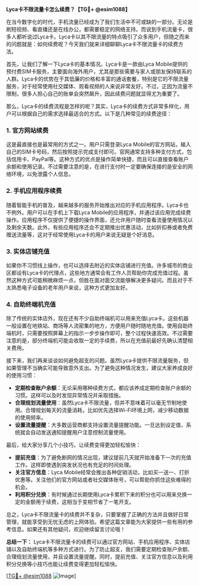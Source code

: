 **Lyca卡不限流量卡怎么续费？【TG💪+ @esim1088】**

在当今数字化的时代，手机流量已经成为了我们生活中不可或缺的一部分。无论是刷短视频、看直播还是在线办公，都需要稳定的网络支持。而说到手机流量卡，很多人都听说过Lyca卡。Lyca卡以其不限流量的特点吸引了众多用户，但随之而来的问题就是：如何续费呢？今天我们就来详细聊聊Lyca卡不限流量卡的续费方法。

首先，让我们了解一下Lyca卡的基本情况。Lyca卡是一款由Lyca Mobile提供的预付费SIM卡服务，主要面向海外用户，尤其是那些需要与家人或朋友保持联系的人群。Lyca卡的优势在于其低廉的价格和丰富的通话套餐，特别是它的不限流量服务，对于经常使用社交媒体、观看视频的人来说非常友好。不过，正因为流量不限制，很多人担心自己的账单会突然飙升，因此续费问题就显得尤为重要了。

那么，Lyca卡的续费流程是怎样的呢？其实，Lyca卡的续费方式非常多样化，用户可以根据自己的需求选择最适合的方式。以下是几种常见的续费途径：

### 1. 官方网站续费
这是最直接也是最常用的方式之一。用户只需登录Lyca Mobile的官方网站，输入自己的SIM卡号码，然后按照提示完成支付即可。官网通常支持多种支付方式，包括信用卡、PayPal等。这种方式的优点是操作简单快捷，而且可以直接查看账户余额和使用记录。不过需要注意的是，在进行支付时一定要确保连接的是安全的网络环境，以免泄露个人信息。

### 2. 手机应用程序续费
随着智能手机的普及，越来越多的服务开始推出对应的手机应用程序。Lyca卡也不例外。用户可以在手机上下载Lyca Mobile的应用程序，并通过该应用完成续费操作。应用程序不仅提供了便捷的操作界面，还允许用户随时查看流量使用情况以及剩余天数。此外，有些应用程序还会不定期推出优惠活动，比如折扣券或者免费赠送流量等，这对于经常使用Lyca卡的用户来说无疑是个好消息。

### 3. 实体店铺充值
如果你不习惯线上操作，也可以选择去附近的实体店铺进行充值。许多城市的商业区都设有Lyca卡的代理点，这些地方通常会有工作人员帮助你完成充值过程。虽然这种方式可能稍微麻烦一点，但胜在面对面交流能够解决更多疑问。而且对于不太熟悉电子设备的老年用户来说，这种方式更加友好。

### 4. 自助终端机充值
除了传统的实体店外，现在还有不少自助终端机可以用来充值Lyca卡。这些机器一般设置在地铁站、商场等人流密集的地方，方便用户随时随地充值。使用自助终端机时，只需要按照屏幕上的指示一步步操作即可，整个过程快速高效。不过需要注意的是，部分终端机可能会收取一定的手续费，所以在充值前最好先确认清楚相关费用。

接下来，我们再来谈谈如何避免超支的问题。虽然Lyca卡提供不限流量服务，但如果管理不当确实可能导致意外支出。为了避免这种情况发生，建议大家养成良好的使用习惯：

- **定期检查账户余额**：无论采用哪种续费方式，都应该养成定期检查账户余额的习惯。这样可以及时发现异常情况并采取措施。
- **合理规划流量使用**：虽然Lyca卡不限流量，但并不意味着可以毫无节制地使用。合理规划每天的流量消耗，比如优先选择Wi-Fi环境上网，减少移动数据的使用频率。
- **设置流量提醒**：大多数运营商都支持设置流量提醒功能。一旦达到设定值，系统就会自动发送通知提醒用户注意控制流量使用。

最后，给大家分享几个小技巧，让续费变得更加轻松愉快：

- **提前充值**：为了避免断网的情况出现，建议提前几天就开始准备下一次的充值工作。这样即使遇到突发状况也有充足的时间处理。
- **关注官方信息**：Lyca Mobile经常会推出各种促销活动，比如买一送一、打折优惠等。关注他们的官方网站或者社交媒体账号，可以帮助你抓住这些难得的机会。
- **利用积分兑换**：有时候通过长期使用Lyca卡累积下来的积分也可以用来兑换一定的金额用于续费，这相当于变相节省了一笔开支。

总之，Lyca卡不限流量卡的续费并不复杂，只要掌握了正确的方法并且做好日常管理，就能享受到无忧无虑的上网体验。希望这篇文章能为大家提供一些有用的参考信息。如果还有其他疑问，欢迎继续留言讨论哦！

**总结一下：** Lyca卡不限流量卡的续费可以通过官方网站、手机应用程序、实体店铺以及自助终端机等多种方式进行。为了防止超支，我们需要定期检查账户余额、合理规划流量使用，并且设置流量提醒。同时，提前充值、关注官方信息以及利用积分兑换等小技巧也能让续费变得更加轻松愉快。

[[TG💪+ @esim1088](https://t.me/s/esim1088) ![Image](https://i.postimg.cc/4NQfJmqS/Snipaste-2025-05-13-00-14-12.png)]